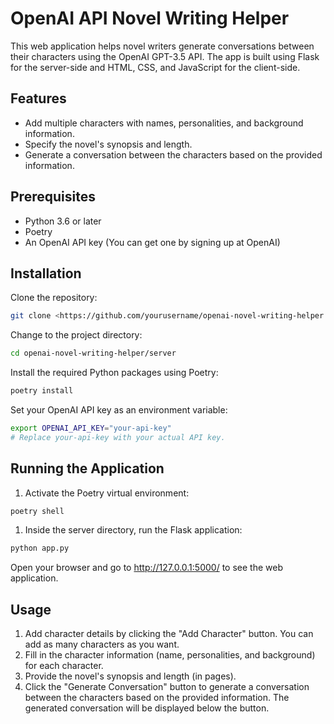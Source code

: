 # OpenAI API Novel Writing Helper

This web application helps novel writers generate conversations between their characters using the OpenAI GPT-3.5 API. The app is built using Flask for the server-side and HTML, CSS, and JavaScript for the client-side.

## Features

- Add multiple characters with names, personalities, and background information.
- Specify the novel's synopsis and length.
- Generate a conversation between the characters based on the provided information.

## Prerequisites

- Python 3.6 or later
- Poetry
- An OpenAI API key (You can get one by signing up at OpenAI)

## Installation

Clone the repository:

```bash
git clone <https://github.com/yourusername/openai-novel-writing-helper.git>
```

Change to the project directory:

```bash
cd openai-novel-writing-helper/server
```

Install the required Python packages using Poetry:

```bash
poetry install
```

Set your OpenAI API key as an environment variable:

```bash
export OPENAI_API_KEY="your-api-key"
# Replace your-api-key with your actual API key.
```

## Running the Application

1. Activate the Poetry virtual environment:

```bash
poetry shell
```

1. Inside the server directory, run the Flask application:

```bash
python app.py
```

Open your browser and go to <http://127.0.0.1:5000/> to see the web application.

## Usage

1. Add character details by clicking the "Add Character" button. You can add as many characters as you want.
1. Fill in the character information (name, personalities, and background) for each character.
1. Provide the novel's synopsis and length (in pages).
1. Click the "Generate Conversation" button to generate a conversation between the characters based on the provided information. The generated conversation will be displayed below the button.
